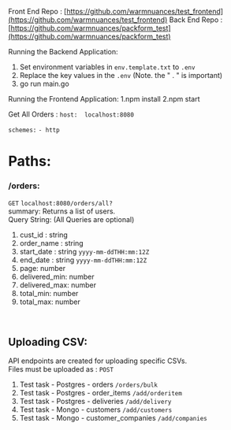 Front End Repo : [https://github.com/warmnuances/test_frontend](https://github.com/warmnuances/test_frontend)
Back End Repo : [https://github.com/warmnuances/packform_test](https://github.com/warmnuances/packform_test)


Running the Backend Application: 
1. Set environment variables in `env.template.txt` to `.env`
2. Replace the key values in the `.env` (Note. the " . " is important)
4. go run main.go

Running the Frontend Application: 
1.npm install 
2.npm start

Get All Orders :
`host:  localhost:8080`

`schemes:`
`- http`

# **Paths:**

### **/orders:**
`GET`
`localhost:8080/orders/all?` <br />
summary:  Returns a list of users. <br />
Query String: (All Queries are optional)
1. cust_id : string
2. order_name : string
3. start_date : string `yyyy-mm-ddTHH:mm:12Z`
4. end_date : string `yyyy-mm-ddTHH:mm:12Z`
5. page: number
6. delivered_min:  number
7. delivered_max:  number
8. total_min:  number
9. total_max:  number

<br />

## **Uploading CSV:**
API endpoints are created for uploading specific CSVs. <br/>
Files must be uploaded as :
`POST`
1. Test task - Postgres - orders 
`/orders/bulk` <br/>
2. Test task - Postgres - order_items
`/add/orderitem` <br/>
3. Test task - Postgres - deliveries
`/add/delivery` <br/>
4. Test task - Mongo - customers
`/add/customers` <br/>
5. Test task - Mongo - customer_companies
`/add/companies` <br/>
